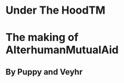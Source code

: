 # Under The HoodTM

# The making of AlterhumanMutualAid

## By Puppy and Veyhr

[](https://assets/images/bowtie1.png)[](https://assets/images/VySoup.jpg)
